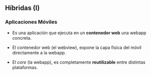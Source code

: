 ## Híbridas (I)
### Aplicaciones Móviles


* Es una aplicación que ejecuta en un **contenedor web** una webapp concreta.

* El contenedor web (el webview), expone la capa física del móvil directamente a la webapp.

* El _core_ (la webapp), es completamente **reutilizable** entre distintas plataformas.





